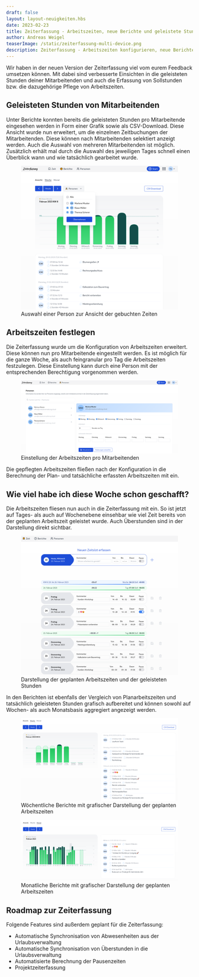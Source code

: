 ```yaml
---
draft: false
layout: layout-neuigkeiten.hbs
date: 2023-02-23
title: Zeiterfassung - Arbeitszeiten, neue Berichte und geleistete Stunden
author: Andreas Weigel
teaserImage: /static/zeiterfassung-multi-device.png
description: Zeiterfassung - Arbeitszeiten konfigurieren, neue Berichte erstellen und geleistete Stunden vergleichen
---
```


Wir haben in der neuen Version der Zeiterfassung viel vom eurem Feedback umsetzen können.
Mit dabei sind verbesserte Einsichten in die geleisteten Stunden deiner Mitarbeitenden und auch die Erfassung von
Sollstunden bzw. die dazugehörige Pflege von Arbeitszeiten.

<!-- more -->

## Geleisteten Stunden von Mitarbeitenden

Unter Berichte konnten bereits die geleisteten Stunden pro Mitarbeitende eingesehen werden in Form einer Grafik sowie
als CSV-Download. Diese Ansicht wurde nun erweitert, um die einzelnen Zeitbuchungen der Mitarbeitenden. Diese können
nach Mitarbeitenden selektiert anzeigt werden. Auch die Auswahl von mehreren Mitarbeitenden ist möglich. Zusätzlich
erhält mal durch die Auswahl des jeweiligen Tages schnell einen Überblick wann und wie tatsächlich gearbeitet wurde.

<div class="flex my-8">
    <figure>
        <picture>
            <source srcset="zeiterfassung-person-details.avif" type="image/avif" />
            <img
              src="zeiterfassung-person-details.png"
              alt="Auswahl einer Person zur Ansicht der gebuchten Zeiten"
              decoding="async"
              loading="lazy"
              class="rounded-lg"
            />
        </picture>
        <figcaption class="text-sm text-center">Auswahl einer Person zur Ansicht der gebuchten Zeiten</figcaption>
    </figure>
</div>

## Arbeitszeiten festlegen

Die Zeiterfassung wurde um die Konfiguration von Arbeitszeiten erweitert. Diese können nun pro Mitarbeitende eingestellt werden.
Es ist möglich für die ganze Woche, als auch feingranular pro Tag die Arbeitszeiten festzulegen.
Diese Einstellung kann durch eine Person mit der entsprechenden Berechtigung vorgenommen werden.

<div class="flex my-8">
    <figure>
        <picture>
            <source srcset="zeiterfassung-workingtime.avif" type="image/avif" />
            <img
              src="zeiterfassung-workingtime.png"
              alt="Einstellung der Arbeitszeiten pro Mitarbeitenden"
              decoding="async"
              loading="lazy"
              class="rounded-lg"
            />
        </picture>
        <figcaption class="text-sm text-center">Einstellung der Arbeitszeiten pro Mitarbeitenden</figcaption>
    </figure>
</div>

Die gepflegten Arbeitszeiten fließen nach der Konfiguration in die Berechnung der Plan- und tatsächliche erfassten Arbeitszeiten mit ein.

## Wie viel habe ich diese Woche schon geschafft?

Die Arbeitszeiten fliesen nun auch in die Zeiterfassung mit ein. So ist jetzt auf Tages- als auch auf Wochenebene einsehbar wie viel Zeit
bereits von der geplanten Arbeitszeit geleistet wurde. Auch Überstunden sind in der Darstellung direkt sichtbar.

<div class="flex my-8">
    <figure>
        <picture>
            <source srcset="zeiterfassung-new-timeslot.avif" type="image/avif" />
            <img
              src="zeiterfassung-new-timeslot.png"
              alt="Darstellung der geplanten Arbeitszeiten und der geleisteten Stunden"
              decoding="async"
              loading="lazy"
              class="rounded-lg"
            />
        </picture>
        <figcaption class="text-sm text-center">Darstellung der geplanten Arbeitszeiten und der geleisteten Stunden</figcaption>
    </figure>
</div>

In den Berichten ist ebenfalls der Vergleich von Planarbeitszeiten und tatsächlich geleisteten Stunden grafisch aufbereitet
und können sowohl auf Wochen- als auch Monatsbasis aggregiert angezeigt werden.

<div class="flex my-8">
    <figure>
        <picture>
            <source srcset="zeiterfassung-report-week.avif" type="image/avif" />
            <img
              src="zeiterfassung-report-week.png"
              alt="Wöchentliche Berichte mit grafischer Darstellung der geplanten Arbeitszeiten"
              decoding="async"
              loading="lazy"
              class="rounded-lg"
            />
        </picture>
        <figcaption class="text-sm text-center">Wöchentliche Berichte mit grafischer Darstellung der geplanten Arbeitszeiten</figcaption>
    </figure>
</div>

<div class="flex my-8">
    <figure>
        <picture>
            <source srcset="zeiterfassung-report-month.avif" type="image/avif" />
            <img
              src="zeiterfassung-report-month.png"
              alt="Monatliche Berichte mit grafischer Darstellung der geplanten Arbeitszeiten"
              decoding="async"
              loading="lazy"
              class="rounded-lg"
            />
        </picture>
        <figcaption class="text-sm text-center">Monatliche Berichte mit grafischer Darstellung der geplanten Arbeitszeiten</figcaption>
    </figure>
</div>

## Roadmap zur Zeiterfassung

Folgende Features sind außerdem geplant für die Zeiterfassung:

- Automatische Synchronisation von Abwesenheiten aus der Urlaubsverwaltung
- Automatische Synchronisation von Überstunden in die Urlaubsverwaltung
- Automatisierte Berechnung der Pausenzeiten
- Projektzeiterfassung
